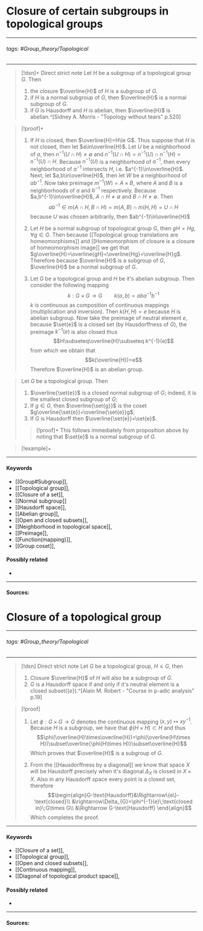 # Closure of certain subgroups in topological groups
***
###### tags: #Group_theory/Topological 
***
>[!dsn]+ Direct strict note
>Let $H$ be a subgroup of a topological group $G$. Then
>1. the closure $\overline{H}$ of $H$ is a subgroup of $G$.
>2. if $H$ is a normal subgroup of $G$, then $\overline{H}$ is a normal subgroup of $G$.
>3. if $G$ is Hausdorff and $H$ is abelian, then $\overline{H}$ is abelian.^[Sidney A. Morris - "Topology without tears" p.520]

>[!proof]+
>1. If $H$ is closed, then $\overline{H}=H\le G$. Thus suppose that $H$ is not closed, then let $a\in\overline{H}$. Let $U$ be a neighborhood of $a$, then $n^{-1}(U\cap H)\ne\emptyset$ and $n^{-1}(U\cap H)=n^{-1}(U)\cap n^{-1}(H)=n^{-1}(U)\cap H$. Because $n^{-1}(U)$ is a neighborhood of $a^{-1}$, then every neighborhood of $a^{-1}$ intersects $H$, i.e. $a^{-1}\in\overline{H}$.
>   Next, let $a,b\in\overline{H}$, then let $W$ be a neighborhood of $ab^{-1}$. Now take preimage $m^{-1}(W)=A\times B$, where $A$ and $B$ is a neighborhoods of $a$ and $b^{-1}$ respectively. Because $a,b^{-1}\in\overline{H}$, $A\cap H\ne\emptyset$ and $B\cap H\ne\emptyset$. Then
>   $$ab^{-1}\in m(A\cap H,B\cap H)=m(A,B)\cap m(H,H) =U\cap H$$
>   because $U$ was chosen arbitrarily, then $ab^{-1}\in\overline{H}$
>   
>2. Let $H$ be a normal subgroup of topological group $G$, then $gH=Hg$, $\forall g\in G$. Then because [[Topological group translations are homeomorphisms]] and [[Homeomorphism of closure is a closure of homeomorphism image]] we get that $g\overline{H}=\overline{gH}=\overline{Hg}=\overline{H}g$. Therefore because $\overline{H}$ is a subgroup of $G$, $\overline{H}$ be a normal subgroup of $G$.
>3. Let $G$ be a topological group and $H$ be it's abelian subgroup. Then consider the following mapping
>   $$k:G\times G\to G\qquad k(a,b)=aba^{-1}b^{-1}$$
>   $k$ is continuous as composition of continuous mappings (multiplication and inversion). Then $k(H,H)=e$ because $H$ is abelian subgroup. Now take the preimage of neutral element $e$, because $\set{e}$ is a closed set (by Hausdorffness of $G$), the preimage $k^{-1}(e)$ is also closed thus
>   $$H\subseteq\overline{H}\subseteq k^{-1}(e)$$
>   from which we obtain that
>   $$k(\overline{H})=e$$
>   Therefore $\overline{H}$ is an abelian group.

>Let $G$ be a topological group. Then
>1. $\overline{\set{e}}$ is a closed normal subgroup of $G$; indeed, it is the smallest closed subgroup of $G$;
>2. If $g\in G$, then $\overline{\set{g}}$ is the coset $g\overline{\set{e}}=\overline{\set{e}}g$;
>3. If $G$ is Hausdorff then $\overline{\set{e}}=\set{e}$.
>
>>[!proof]+
>>This follows immediately from proposition above by noting that $\set{e}$ is a normal subgroup of $G$.

>[!example]+ 
>
***
#### Keywords
- [[Group#Subgroup]],
- [[Topological group]],
- [[Closure of a set]],
- [[Normal subgroup]]
- [[Hausdorff space]],
- [[Abelian group]],
- [[Open and closed subsets]],
- [[Neighborhood in topological space]],
- [[Preimage]],
- [[Function(mapping)]],
- [[Group coset]],
#### Possibly related
- 
***
#### Sources:

# Closure of a topological group
***
###### tags: #Group_theory/Topological 
***
>[!dsn] Direct strict note
>Let $G$ be a topological group, $H\le G$, then
>1. Closure $\overline{H}$ of $H$ will also be a subgroup of $G$.
>2. $G$ is a Hausdorff space if and only if it's neutral element is a closed subset($\{e\}$).^[Alain M. Robert - "Course in p-adic analysis" p.19]

>[!proof]
>1. Let $\phi:G\times G\to G$ denotes the continuous mapping $(x,y)\mapsto xy^{-1}$. Because $H$ is a subgroup, we have that $\phi(H\times H)\subset H$ and thus
>   $$\phi(\overline{H}\times\overline{H})=\phi(\overline{H\times H})\subset\overline{\phi(H\times H)}\subset\overline{H}$$
>   Which proves that $\overline{H}$ is a subgroup of $G$.
>
>2. From the [[Hausdorffness by a diagonal]] we know that space $X$ will be Hausdorff precisely when it's diagonal $\Delta_{X}$ is closed in $X\times X$. Also in any Hausdorff space every point is a closed set, therefore
>   $$\begin{align}G-\text{Hausdorff}&\Rightarrow\{e\}-\text{closed}\\ &\rightarrow\Delta_{G}=\phi^{-1}(e)\;\text{closed in}\;G\times G\\ &\Rightarrow G-\text{Hausdorff} \end{align}$$
>   Which completes the proof.
***
#### Keywords
- [[Closure of a set]],
- [[Topological group]],
- [[Open and closed subsets]],
- [[Continuous mapping]],
- [[Diagonal of topological product space]],
#### Possibly related
- 
***
#### Sources: